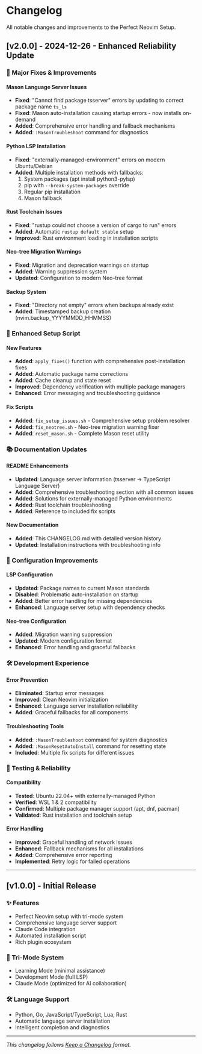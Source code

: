 # Changelog

All notable changes and improvements to the Perfect Neovim Setup.

## [v2.0.0] - 2024-12-26 - Enhanced Reliability Update

### 🔧 Major Fixes & Improvements

#### Mason Language Server Issues
- **Fixed**: "Cannot find package tsserver" errors by updating to correct package name `ts_ls`
- **Fixed**: Mason auto-installation causing startup errors - now installs on-demand
- **Added**: Comprehensive error handling and fallback mechanisms
- **Added**: `:MasonTroubleshoot` command for diagnostics

#### Python LSP Installation
- **Fixed**: "externally-managed-environment" errors on modern Ubuntu/Debian
- **Added**: Multiple installation methods with fallbacks:
  1. System packages (apt install python3-pylsp)
  2. pip with `--break-system-packages` override
  3. Regular pip installation
  4. Mason fallback

#### Rust Toolchain Issues
- **Fixed**: "rustup could not choose a version of cargo to run" errors
- **Added**: Automatic `rustup default stable` setup
- **Improved**: Rust environment loading in installation scripts

#### Neo-tree Migration Warnings
- **Fixed**: Migration and deprecation warnings on startup
- **Added**: Warning suppression system
- **Updated**: Configuration to modern Neo-tree format

#### Backup System
- **Fixed**: "Directory not empty" errors when backups already exist
- **Added**: Timestamped backup creation (nvim.backup_YYYYMMDD_HHMMSS)

### 🚀 Enhanced Setup Script

#### New Features
- **Added**: `apply_fixes()` function with comprehensive post-installation fixes
- **Added**: Automatic package name corrections
- **Added**: Cache cleanup and state reset
- **Improved**: Dependency verification with multiple package managers
- **Enhanced**: Error messaging and troubleshooting guidance

#### Fix Scripts
- **Added**: `fix_setup_issues.sh` - Comprehensive setup problem resolver
- **Added**: `fix_neotree.sh` - Neo-tree migration warning fixer
- **Added**: `reset_mason.sh` - Complete Mason reset utility

### 📚 Documentation Updates

#### README Enhancements
- **Updated**: Language server information (tsserver → TypeScript Language Server)
- **Added**: Comprehensive troubleshooting section with all common issues
- **Added**: Solutions for externally-managed Python environments
- **Added**: Rust toolchain troubleshooting
- **Added**: Reference to included fix scripts

#### New Documentation
- **Added**: This CHANGELOG.md with detailed version history
- **Updated**: Installation instructions with troubleshooting info

### 🔄 Configuration Improvements

#### LSP Configuration
- **Updated**: Package names to current Mason standards
- **Disabled**: Problematic auto-installation on startup
- **Added**: Better error handling for missing dependencies
- **Enhanced**: Language server setup with dependency checks

#### Neo-tree Configuration
- **Added**: Migration warning suppression
- **Updated**: Modern configuration format
- **Enhanced**: Error handling and graceful fallbacks

### 🛠️ Development Experience

#### Error Prevention
- **Eliminated**: Startup error messages
- **Improved**: Clean Neovim initialization
- **Enhanced**: Language server installation reliability
- **Added**: Graceful fallbacks for all components

#### Troubleshooting Tools
- **Added**: `:MasonTroubleshoot` command for system diagnostics
- **Added**: `:MasonResetAutoInstall` command for resetting state
- **Included**: Multiple fix scripts for different issues

### 🧪 Testing & Reliability

#### Compatibility
- **Tested**: Ubuntu 22.04+ with externally-managed Python
- **Verified**: WSL 1 & 2 compatibility
- **Confirmed**: Multiple package manager support (apt, dnf, pacman)
- **Validated**: Rust installation and toolchain setup

#### Error Handling
- **Improved**: Graceful handling of network issues
- **Enhanced**: Fallback mechanisms for all installations
- **Added**: Comprehensive error reporting
- **Implemented**: Retry logic for failed operations

---

## [v1.0.0] - Initial Release

### ✨ Features
- Perfect Neovim setup with tri-mode system
- Comprehensive language server support
- Claude Code integration
- Automated installation script
- Rich plugin ecosystem

### 🎯 Tri-Mode System
- Learning Mode (minimal assistance)
- Development Mode (full LSP)
- Claude Mode (optimized for AI collaboration)

### 🛠️ Language Support
- Python, Go, JavaScript/TypeScript, Lua, Rust
- Automatic language server installation
- Intelligent completion and diagnostics

---

*This changelog follows [Keep a Changelog](https://keepachangelog.com/) format.*